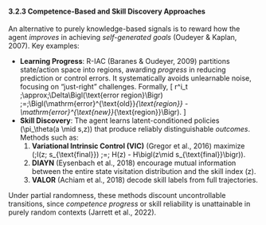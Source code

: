 #### 3.2.3 Competence-Based and Skill Discovery Approaches

An alternative to purely knowledge-based signals is to reward how the agent *improves* in achieving *self-generated goals* (Oudeyer & Kaplan, 2007). Key examples:

- **Learning Progress**: R-IAC (Baranes & Oudeyer, 2009) partitions state/action space into regions, awarding *progress* in reducing prediction or control errors. It systematically avoids unlearnable noise, focusing on “just-right” challenges. Formally,
  \[
    r^i_t \;\approx\;\Delta\Bigl(\text{error region}\Bigr)
    \;=\;\Bigl(\mathrm{error}^{\text{old}}_{\text{region}}
             -\mathrm{error}^{\text{new}}_{\text{region}}\Bigr).
  \]
- **Skill Discovery**: The agent learns latent-conditioned policies \(\pi_\theta(a \mid s,z)\) that produce reliably distinguishable *outcomes*. Methods such as:
  1. **Variational Intrinsic Control (VIC)** (Gregor et al., 2016) maximize
     \(\;I(z; s_{\text{final}}) \;=\; H(z) - H\bigl(z\mid s_{\text{final}}\bigr)\).
  2. **DIAYN** (Eysenbach et al., 2018) encourage mutual information between the entire state visitation distribution and the skill index \(z\).  
  3. **VALOR** (Achiam et al., 2018) decode skill labels from full trajectories.

Under partial randomness, these methods discount uncontrollable transitions, since *competence progress* or skill reliability is unattainable in purely random contexts (Jarrett et al., 2022).
